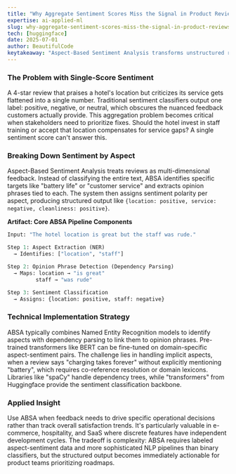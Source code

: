 ```yaml
---
title: "Why Aggregate Sentiment Scores Miss the Signal in Product Reviews"
expertise: ai-applied-ml
slug: why-aggregate-sentiment-scores-miss-the-signal-in-product-reviews
tech: [huggingface]
date: 2025-07-01
author: BeautifulCode
keytakeaway: "Aspect-Based Sentiment Analysis transforms unstructured reviews into structured, feature-level feedback that directly informs which product dimensions need improvement, unlike aggregate scores that hide critical operational signals."
---
```


### The Problem with Single-Score Sentiment

A 4-star review that praises a hotel's location but criticizes its service gets flattened into a single number. Traditional sentiment classifiers output one label: positive, negative, or neutral, which obscures the nuanced feedback customers actually provide. This aggregation problem becomes critical when stakeholders need to prioritize fixes. Should the hotel invest in staff training or accept that location compensates for service gaps? A single sentiment score can't answer this.

### Breaking Down Sentiment by Aspect

Aspect-Based Sentiment Analysis treats reviews as multi-dimensional feedback. Instead of classifying the entire text, ABSA identifies specific targets like "battery life" or "customer service" and extracts opinion phrases tied to each. The system then assigns sentiment polarity per aspect, producing structured output like `{location: positive, service: negative, cleanliness: positive}`.

**Artifact: Core ABSA Pipeline Components**

```python
Input: "The hotel location is great but the staff was rude."

Step 1: Aspect Extraction (NER)
  → Identifies: ["location", "staff"]

Step 2: Opinion Phrase Detection (Dependency Parsing)
  → Maps: location → "is great"
         staff → "was rude"

Step 3: Sentiment Classification
  → Assigns: {location: positive, staff: negative}
```

### Technical Implementation Strategy

ABSA typically combines Named Entity Recognition models to identify aspects with dependency parsing to link them to opinion phrases. Pre-trained transformers like BERT can be fine-tuned on domain-specific aspect-sentiment pairs. The challenge lies in handling implicit aspects, when a review says "charging takes forever" without explicitly mentioning "battery", which requires co-reference resolution or domain lexicons. Libraries like "spaCy" handle dependency trees, while "transformers" from Huggingface provide the sentiment classification backbone.

### Applied Insight

Use ABSA when feedback needs to drive specific operational decisions rather than track overall satisfaction trends. It's particularly valuable in e-commerce, hospitality, and SaaS where discrete features have independent development cycles. The tradeoff is complexity: ABSA requires labeled aspect-sentiment data and more sophisticated NLP pipelines than binary classifiers, but the structured output becomes immediately actionable for product teams prioritizing roadmaps.